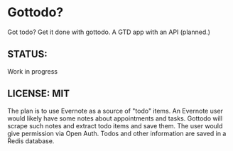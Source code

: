 Gottodo?
========

Got todo? Get it done with gottodo.
A GTD app with an API (planned.)

STATUS:
-------
Work in progress

LICENSE: MIT
--------

The plan is to use Evernote as a source of "todo" items. An Evernote user would likely have
some notes about appointments and tasks. Gottodo will scrape such notes and extract todo
items and save them. The user would give permission via Open Auth. Todos and other information
are saved in a Redis database.

